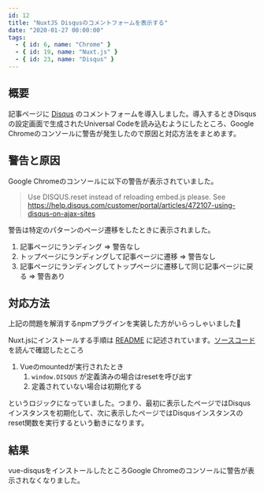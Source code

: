```yaml
---
id: 12
title: "NuxtJS Disqusのコメントフォームを表示する"
date: "2020-01-27 00:00:00"
tags:
  - { id: 6, name: "Chrome" }
  - { id: 19, name: "Nuxt.js" }
  - { id: 23, name: "Disqus" }
---
```


## 概要

記事ページに [Disqus](https://help.disqus.com/) のコメントフォームを導入しました。導入するときDisqusの設定画面で生成されたUniversal Codeを読み込むようにしたところ、Google Chromeのコンソールに警告が発生したので原因と対応方法をまとめます。

## 警告と原因

Google Chromeのコンソールに以下の警告が表示されていました。

> Use DISQUS.reset instead of reloading embed.js please. See https://help.disqus.com/customer/portal/articles/472107-using-disqus-on-ajax-sites

警告は特定のパターンのページ遷移をしたときに表示されました。

1. 記事ページにランディング => 警告なし
2. トップページにランディングして記事ページに遷移 => 警告なし
3. 記事ページにランディングしてトップページに遷移して同じ記事ページに戻る => 警告あり

## 対応方法

上記の問題を解消するnpmプラグインを実装した方がいらっしゃいました&#x1f64f;

Nuxt.jsにインストールする手順は [README](https://github.com/ktquez/vue-disqus/tree/v3.0.5#install-in-nuxt) に記述されています。[ソースコード](https://github.com/ktquez/vue-disqus/blob/v3.0.5/dist/vue-disqus.vue#L43-L46) を読んで確認したところ

1. Vueのmountedが実行されたとき
    1. `window.DISQUS` が定義済みの場合はresetを呼び出す
    2. 定義されていない場合は初期化する

というロジックになっていました。つまり、最初に表示したページではDisqusインスタンスを初期化して、次に表示したページではDisqusインスタンスのreset関数を実行するという動きになります。

## 結果

vue-disqusをインストールしたところGoogle Chromeのコンソールに警告が表示されなくなりました。
